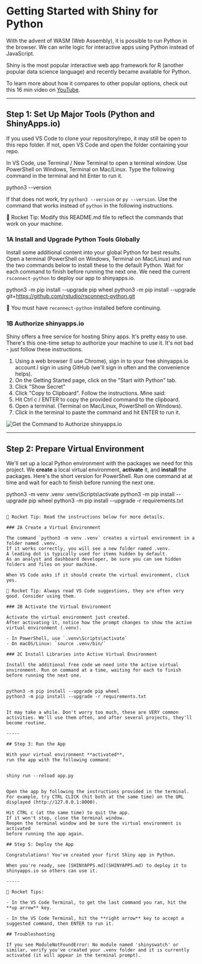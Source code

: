 # Getting Started with Shiny for Python

With the advent of WASM (Web Assembly), it is possible to run Python in the browser.
We can write logic for interactive apps using Python instead of JavaScript.

Shiny is the most popular interactive web app framework for R (another popular data science language) and recently became available for Python. 

To learn more about how it compares to other popular options, check out this 16 min video on [YouTube](https://www.youtube.com/watch?v=LDd2ao5KjKM).

-----

## Step 1: Set Up Major Tools (Python and ShinyApps.io)

If you used VS Code to clone your repository/repo, it may still be open to this repo folder.
If not, open VS Code and open the folder containing your repo.

In VS Code, use Terminal / New Terminal to open a terminal window.
Use PowerShell on Windows, Terminal on Mac/Linux.
Type the following command in the terminal and hit Enter to run it. 

python3 --version

If that does not work, try `python3 --version` or `py --version`. 
Use the command that works instead of `python` in the following instructions. 

🚀 Rocket Tip: Modify this README.md file to reflect the commands that work on your machine. 

### 1A Install and Upgrade Python Tools Globally

Install some additional content into your global Python for best results. 
Open a terminal (PowerShell on Windows, Terminal on Mac/Linux) and run the two commands below to install these to the default Python.
Wait for each command to finish before running the next one.
We need the current `rsconnect-python` to deploy our app to shinyapps.io.

python3 -m pip install --upgrade pip wheel
python3 -m pip install --upgrade git+https://github.com/rstudio/rsconnect-python.git


🚩 You must have `reconnect-python` installed before continuing.

### 1B Authorize shinyapps.io

Shiny offers a free service for hosting Shiny apps. 
It's pretty easy to use. There's this one-time setup to authorize your machine to use it. It's not bad - just follow these instructions.

1. Using a web browser (I use Chrome), sign in to your free shinyapps.io account.I sign in using GitHub (we'll sign in often and the convenience helps).
1. On the Getting Started page, click on the "Start with Python" tab. 
1. Click "Show Secret"
1. Click "Copy to Clipboard". Follow the instructions. Mine said:
1. Hit Ctrl c / ENTER to copy the provided command to the clipboard. 
1. Open a terminal. (Terminal on Mac/Linux, PowerShell on Windows).
1. Click in the terminal to paste the command and hit ENTER to run it.

![Get the Command to Authorize shinyapps.io](images/GetCommandToAuthorizeShinyAppsdotIO.PNG)

-----

## Step 2: Prepare Virtual Environment

We'll set up a local Python environment with the packages we need for this project. 
We **create** a local virtual environment, **activate** it, and **install** the packages.
Here's the short version for PowerShell. Run one command at at time and wait for each to finish before running the next one.


python3 -m venv .venv
.venv\Scripts\activate
python3 -m pip install --upgrade pip wheel
python3 -m pip install --upgrade -r requirements.txt
```
 
🚀 Rocket Tip: Read the instructions below for more details.

### 2A Create a Virtual Environment

The command `python3 -m venv .venv` creates a virtual environment in a folder named .venv.
If it works correctly, you will see a new folder named .venv.
A leading dot is typically used for items hidden by default.
As an analyst and dashboard developer, be sure you can see hidden folders and files on your machine. 

When VS Code asks if it should create the virtual environment, click yes.

🚀 Rocket Tip: Always read VS Code suggestions, they are often very good. Consider using them. 

### 2B Activate the Virtual Environment

Activate the virtual environment just created. 
After activating it, notice how the prompt changes to show the active virtual environment (.venv). 

- In PowerShell, use `.venv\Scripts\activate`
- On macOS/Linux: `source .venv/bin/`

### 2C Install Libraries into Active Virtual Environment

Install the additional free code we need into the active virtual environment. Run on command at a time, waiting for each to finish before running the next one.


python3 -m pip install --upgrade pip wheel 
python3 -m pip install --upgrade -r requirements.txt


It may take a while. Don't worry too much, these are VERY common activities. We'll use them often, and after several projects, they'll become routine.  

-----

## Step 3: Run the App

With your virtual environment **activated**, 
run the app with the following command:


shiny run --reload app.py


Open the app by following the instructions provided in the terminal. 
For example, try CTRL CLICK (hit both at the same time) on the URL displayed (http://127.0.0.1:8000).

Hit CTRL c (at the same time) to quit the app. 
If it won't stop, close the terminal window.
Reopen the terminal window and be sure the virtual environment is activated
before running the app again.

## Step 5: Deploy the App

Congratulations! You've created your first Shiny app in Python.

When you're ready, see [SHINYAPPS.md](SHINYAPPS.md) to deploy it to shinyapps.io so others can use it.

-----

🚀 Rocket Tips: 

- In the VS Code Terminal, to get the last command you ran, hit the **up arrow** key.

- In the VS Code Terminal, hit the **right arrow** key to accept a suggested command, then ENTER to run it.

## Troubleshooting

If you see ModuleNotFoundError: No module named 'shinyswatch' or similar, verify you've created your .venv folder and it is currently activated (it will appear in the terminal prompt).
